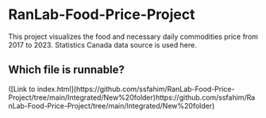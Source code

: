 # RanLab-Food-Price-Project
 This project visualizes the food and necessary daily commodities price from 2017 to 2023. Statistics Canada data source is used here.
 <h2>Which file is runnable?</h2>
([Link to index.html](https://github.com/ssfahim/RanLab-Food-Price-Project/tree/main/Integrated/New%20folder)https://github.com/ssfahim/RanLab-Food-Price-Project/tree/main/Integrated/New%20folder)

